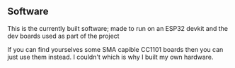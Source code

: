 ## Software

This is the currently built software; made to run on an ESP32 devkit and the dev boards used as part of the project

If you can find yourselves some SMA capible CC1101 boards then you can just use them instead. I couldn't which is why I built my own hardware.